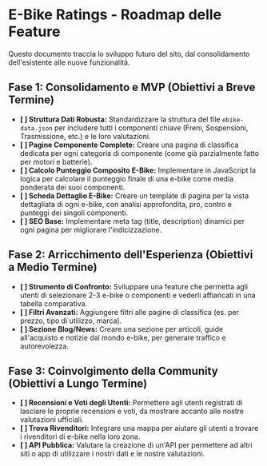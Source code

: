 # E-Bike Ratings - Roadmap delle Feature

Questo documento traccia lo sviluppo futuro del sito, dal consolidamento dell'esistente alle nuove funzionalità.

## Fase 1: Consolidamento e MVP (Obiettivi a Breve Termine)

* **[ ] Struttura Dati Robusta:** Standardizzare la struttura del file `ebike-data.json` per includere tutti i componenti chiave (Freni, Sospensioni, Trasmissione, etc.) e le loro valutazioni.
* **[ ] Pagine Componente Complete:** Creare una pagina di classifica dedicata per ogni categoria di componente (come già parzialmente fatto per motori e batterie).
* **[ ] Calcolo Punteggio Composito E-Bike:** Implementare in JavaScript la logica per calcolare il punteggio finale di una e-bike come media ponderata dei suoi componenti.
* **[ ] Scheda Dettaglio E-Bike:** Creare un template di pagina per la vista dettagliata di ogni e-bike, con analisi approfondita, pro, contro e punteggi dei singoli componenti.
* **[ ] SEO Base:** Implementare meta tag (title, description) dinamici per ogni pagina per migliorare l'indicizzazione.

## Fase 2: Arricchimento dell'Esperienza (Obiettivi a Medio Termine)

* **[ ] Strumento di Confronto:** Sviluppare una feature che permetta agli utenti di selezionare 2-3 e-bike o componenti e vederli affiancati in una tabella comparativa.
* **[ ] Filtri Avanzati:** Aggiungere filtri alle pagine di classifica (es. per prezzo, tipo di utilizzo, marca).
* **[ ] Sezione Blog/News:** Creare una sezione per articoli, guide all'acquisto e notizie dal mondo e-bike, per generare traffico e autorevolezza.

## Fase 3: Coinvolgimento della Community (Obiettivi a Lungo Termine)

* **[ ] Recensioni e Voti degli Utenti:** Permettere agli utenti registrati di lasciare le proprie recensioni e voti, da mostrare accanto alle nostre valutazioni ufficiali.
* **[ ] Trova Rivenditori:** Integrare una mappa per aiutare gli utenti a trovare i rivenditori di e-bike nella loro zona.
* **[ ] API Pubblica:** Valutare la creazione di un'API per permettere ad altri siti o app di utilizzare i nostri dati e le nostre valutazioni.
